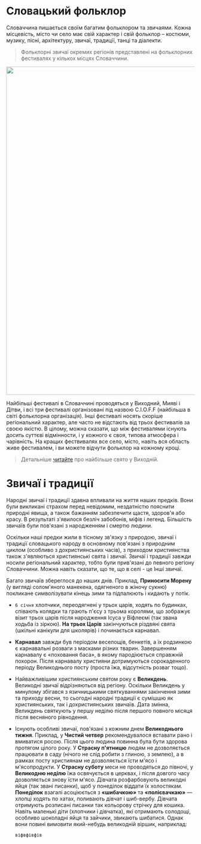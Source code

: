 # Словацький фольклор
Словаччина пишається своїм багатим фольклором та звичаями. Кожна місцевість, місто чи село 
має свій характер і свій фольклор – костюми, музику, пісні, архітектуру, звичаї, традиції, 
танці та діалекти. 

> Фольклорні звичаї окремих регіонів представлені на фольклорних фестивалях у кількох місцях Словаччини.

<p align="center">
<img width="1400" height="877" alt="image" src="https://github.com/user-attachments/assets/b57672df-785f-462f-8f0f-83d44f968a30" />
</p>

Найбільші фестивалі в Словаччині проводяться у Виходний, Мияві і Дітви, і всі три фестивалі
організовані під назвою C.I.O.F.F (найбільша в світі фольклорна організація). 
Інші фестивалі носять скоріше регіональний характер, але часто не відстають від трьох
фестивалів за своєю якістю. 
В цілому, можна сказати, що між фестивалями існують досить суттєві відмінности, і у кожного є своя, 
типова атмосфера і чарівність. На кращих фествивалях все село, місто, навіть вся область живе 
фестивалем, і ви можете відчути фольклор на кожному кроці.

> Детальніше [читайте](http://www.nocka.sk/vychodna) про найбільше свято у Виходній.

# Звичаї і традиції
Народні звичаї і традиції здавна впливали на життя наших предків. Вони були 
викликані страхом перед невідомим, нездатністю пояснити природні явища, а також бажанням забезпечити щастя, здоров'я або красу. В результаті з'явилося безліч забобонів, міфів і легенд. Більшість звичаїв були пов'язані з народженням і смертю 
людини. 

Оскільки наші предки жили в тісному зв'язку з природою, звичаї і традиції словацького
народу в основному пов'язані з природним циклом (особливо з дохристиянських часів), з
приходом християнства також з'являються християнські свята і звичаї. Звичаї і традиції
завжди носили регіональний характер, тобто були прив'язані до певного регіону Словаччини. Можна навіть сказати, що те, що в селі - це Інші звичаї.

Багато звичаїв збереглося до наших днів. Приклад, **Приносити Морену** (у вигляді 
солом'яного манекена, одягненого в жіночу сукню) покликане символізувати кінець зими
та підпалюють і кидають у потік.

- `6 січня` хлопчики, переодягнені у трьох царів, ходять по будинках, співають колядки та грають п'єсу з трьома королями, що зображує візит трьох царів після народження Ісуса у Віфлеємі (так звана ходьба із зіркою). **На трьох Царів** закінчуються різдвяні свята (шкільні канікули для школярів) і починається карнавал.

- **Карнавал** завжди був періодом веселощів, бенкетів, а їх родзинкою є карнавальні розваги з масками різних тварин. Завершенням карнавалу є «поховання баса», в якому пародіюється справжній похорон. Після карнавалу християни дотримуються сорокаденного періоду Великоднього посту (проста їжа, відсутність розваг тощо).

- Найважливішим християнським святом року є **Великдень**. Великодні звичаї відрізняються від регіону. Оскільки Великдень у минулому збігався з язичницькими святкуваннями закінчення зими та приходу весни, то сьогодні народні традиції є сумішшю як християнських, так і дохристиянських звичаїв. Дата змінна, Великдень святкують у першу неділю після першого повного місяця після весняного рівнодення.

- Існують особливі звичаї, пов'язані з кожним днем **Великоднього тижня**. Приклад, у **Чистий четвер** рекомендувалося вставати рано і вмиватися росою. Після цього людина повинна була бути здорова протягом цілого року. У **Страсну п'ятницю** людям не дозволяється працювати в саду (нічого не слід робити з глиною, з землею), а в рамках посту християнам не дозволяється їсти м'ясо і м'ясопродукти. У **Страсну суботу** меси не проводяться до півночі, у **Великодню неділю** їжа освячується в церквах, і після довгого часу дозволяється знову їсти м'ясо. Дівчата розфарбовують великодні яйця (так звані писанки), щоб у понеділок віддати їх холостякам. **Понеділок** взагалі асоціюється з **«шибачкою»** та **«полієвачкаю»** — хлопці ходять по хатах, поливають дівчат і шиб-вербу. Дівчата отримують розписані писанки так кольорову стрічку для кошика. Навіть маленькі діти (хлопчики і дівчатка), які отримають солодощі, особливо шоколадні яйця та зайчики, звикають шибатися. Однак вони повині вимовити який-небудь великодній віршик, наприклад:

      віфвфівфів
